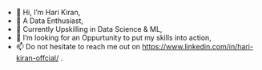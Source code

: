 - 👋 Hi, I’m Hari Kiran,
- 👀 A Data Enthusiast,
- 🌱 Currently Upskilling in Data Science & ML,  
- 💞️ I’m looking for an Oppurtunity to put my skills into action,
- 📫 Do not hesitate to reach me out on https://www.linkedin.com/in/hari-kiran-offcial/ .

<!---
Hari-Penumudi/Hari-Penumudi is a ✨ special ✨ repository because its `README.md` (this file) appears on your GitHub profile.
You can click the Preview link to take a look at your changes.
--->
